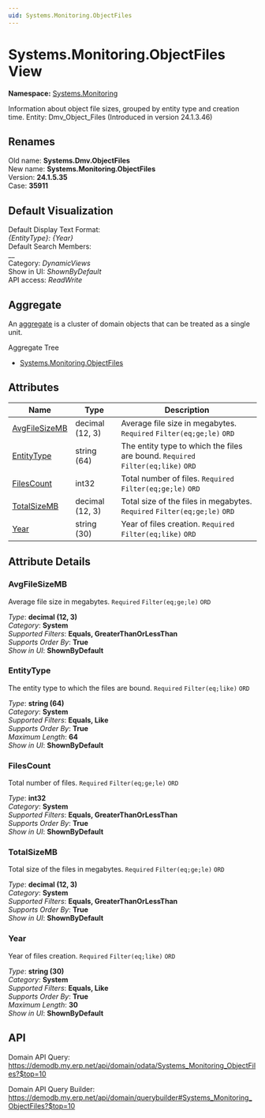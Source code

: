 ```yaml
---
uid: Systems.Monitoring.ObjectFiles
---
```

# Systems.Monitoring.ObjectFiles View

**Namespace:** [Systems.Monitoring](Systems.Monitoring.md)  

Information about object file sizes, grouped by entity type and creation time. Entity: Dmv_Object_Files (Introduced in version 24.1.3.46)

## Renames

Old name: **Systems.Dmv.ObjectFiles**  
New name: **Systems.Monitoring.ObjectFiles**  
Version: **24.1.5.35**  
Case: **35911**  



## Default Visualization
Default Display Text Format:  
_{EntityType}: {Year}_  
Default Search Members:  
__  
Category:  _DynamicViews_  
Show in UI:  _ShownByDefault_  
API access:  _ReadWrite_  

## Aggregate
An [aggregate](https://docs.erp.net/tech/advanced/concepts/aggregates.html) is a cluster of domain objects that can be treated as a single unit.  

Aggregate Tree  
* [Systems.Monitoring.ObjectFiles](Systems.Monitoring.ObjectFiles.md)  

## Attributes

| Name | Type | Description |
| ---- | ---- | --- |
| [AvgFileSizeMB](Systems.Monitoring.ObjectFiles.md#avgfilesizemb) | decimal (12, 3) | Average file size in megabytes. `Required` `Filter(eq;ge;le)` `ORD` 
| [EntityType](Systems.Monitoring.ObjectFiles.md#entitytype) | string (64) | The entity type to which the files are bound. `Required` `Filter(eq;like)` `ORD` 
| [FilesCount](Systems.Monitoring.ObjectFiles.md#filescount) | int32 | Total number of files. `Required` `Filter(eq;ge;le)` `ORD` 
| [TotalSizeMB](Systems.Monitoring.ObjectFiles.md#totalsizemb) | decimal (12, 3) | Total size of the files in megabytes. `Required` `Filter(eq;ge;le)` `ORD` 
| [Year](Systems.Monitoring.ObjectFiles.md#year) | string (30) | Year of files creation. `Required` `Filter(eq;like)` `ORD` 


## Attribute Details

### AvgFileSizeMB

Average file size in megabytes. `Required` `Filter(eq;ge;le)` `ORD`

_Type_: **decimal (12, 3)**  
_Category_: **System**  
_Supported Filters_: **Equals, GreaterThanOrLessThan**  
_Supports Order By_: **True**  
_Show in UI_: **ShownByDefault**  

### EntityType

The entity type to which the files are bound. `Required` `Filter(eq;like)` `ORD`

_Type_: **string (64)**  
_Category_: **System**  
_Supported Filters_: **Equals, Like**  
_Supports Order By_: **True**  
_Maximum Length_: **64**  
_Show in UI_: **ShownByDefault**  

### FilesCount

Total number of files. `Required` `Filter(eq;ge;le)` `ORD`

_Type_: **int32**  
_Category_: **System**  
_Supported Filters_: **Equals, GreaterThanOrLessThan**  
_Supports Order By_: **True**  
_Show in UI_: **ShownByDefault**  

### TotalSizeMB

Total size of the files in megabytes. `Required` `Filter(eq;ge;le)` `ORD`

_Type_: **decimal (12, 3)**  
_Category_: **System**  
_Supported Filters_: **Equals, GreaterThanOrLessThan**  
_Supports Order By_: **True**  
_Show in UI_: **ShownByDefault**  

### Year

Year of files creation. `Required` `Filter(eq;like)` `ORD`

_Type_: **string (30)**  
_Category_: **System**  
_Supported Filters_: **Equals, Like**  
_Supports Order By_: **True**  
_Maximum Length_: **30**  
_Show in UI_: **ShownByDefault**  


## API

Domain API Query:
<https://demodb.my.erp.net/api/domain/odata/Systems_Monitoring_ObjectFiles?$top=10>

Domain API Query Builder:
<https://demodb.my.erp.net/api/domain/querybuilder#Systems_Monitoring_ObjectFiles?$top=10>

